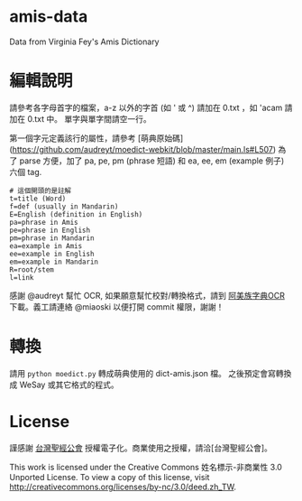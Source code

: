 amis-data
=========

Data from Virginia Fey's Amis Dictionary


編輯說明
========

請參考各字母首字的檔案，a-z 以外的字首 (如 ' 或 ^) 請加在 0.txt ，如 'acam 請加在 0.txt 中。
單字與單字間請空一行。

第一個字元定義該行的屬性，請參考 [萌典原始碼] (https://github.com/audreyt/moedict-webkit/blob/master/main.ls#L507)
為了 parse 方便，加了 pa, pe, pm (phrase 短語) 和 ea, ee, em (example 例子) 六個 tag.

```
# 這個開頭的是註解
t=title (Word)
f=def (usually in Mandarin)
E=English (definition in English)
pa=phrase in Amis
pe=phrase in English
pm=phrase in Mandarin
ea=example in Amis
ee=example in English
em=example in Mandarin
R=root/stem
l=link
```

感謝 @audreyt 幫忙 OCR, 如果願意幫忙校對/轉換格式，請到 [阿美族字典OCR](https://www.moedict.tw/tmp/amis/) 下載。義工請連絡 @miaoski 以便打開 commit 權限，謝謝！

轉換
====

請用 `python moedict.py` 轉成萌典使用的 dict-amis.json 檔。
之後預定會寫轉換成 WeSay 或其它格式的程式。

License
=======

謹感謝 [台灣聖經公會](http://www.biblesociety-tw.org/) 授權電子化。商業使用之授權，請洽[台灣聖經公會]。

This work is licensed under the Creative Commons 姓名標示-非商業性 3.0 Unported License. To view a copy of this license, visit http://creativecommons.org/licenses/by-nc/3.0/deed.zh_TW.

